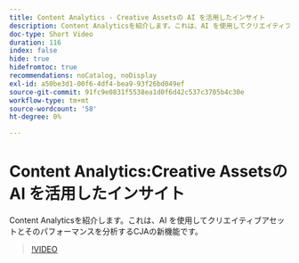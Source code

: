 ```yaml
---
title: Content Analytics - Creative Assetsの AI を活用したインサイト
description: Content Analyticsを紹介します。これは、AI を使用してクリエイティブアセットとそのパフォーマンスを分析するCJAの新機能です。
doc-type: Short Video
duration: 116
index: false
hide: true
hidefromtoc: true
recommendations: noCatalog, noDisplay
exl-id: a50be3d1-00f6-4df4-bea9-93f26bd049ef
source-git-commit: 91fc9e0831f5538ea1d0f6d42c537c3705b4c30e
workflow-type: tm+mt
source-wordcount: '58'
ht-degree: 0%

---
```


# Content Analytics:Creative Assetsの AI を活用したインサイト

Content Analyticsを紹介します。これは、AI を使用してクリエイティブアセットとそのパフォーマンスを分析するCJAの新機能です。

<!-- 62_S103_3442450_115_content-analytics-aipowered-insights-for-creative-assets -->
>[!VIDEO](https://video.tv.adobe.com/v/3458352/?learn=on&enablevpops=true)
